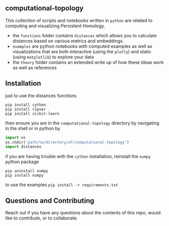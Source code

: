 computational-topology
----

This collection of scripts and notebooks written in `python` are related to computing and visualizing Persistent Homology.

- the `functions` folder contains `distances` which allows you to calculate distances based on various metrics and embeddings.
- `examples` are python notebooks with computed examples as well as visualizations that are both interactive (using the `plotly`) and static (using `matplotlib`) to explore your data
- the `theory` folder contains an extended write up of how these ideas work as well as references

Installation
----

just to use the distances functions

```
pip install cython
pip install ripser
pip install scikit-learn
```
then ensure you are in the `computational-topology` directory by navigating in the shell or in python by 

```python
import os
os.chdir('path/to/directory/of/computational-topology')
import distances
```


if you are having trouble with the `cython` installation, reinstall the `numpy` python package

```
pip uninstall numpy
pip install numpy
```

to use the examples `pip install -r requirements.txt`

Questions and Contributing
----

Reach out if you have any questions about the contents of this repo, would like to contribute, or to collaborate.
